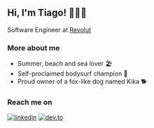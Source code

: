 ## Hi, I'm Tiago! 🧑🏻‍💻 

Software Engineer at [Revolut](https://www.revolut.com/)  

### More about me

- Summer, beach and sea lover 🏖️
- Self-proclaimed bodysurf champion 🌊
- Proud owner of a fox-like dog named Kika 🐕

### Reach me on

[![linkedin](https://img.shields.io/badge/-LinkedIn-blue?style=for-the-badge&logo=Linkedin&logoColor=white&link=https://www.linkedin.com/in/tiagomartinhos/)](https://www.linkedin.com/in/tiagofmartinho/)
[![dev.to](https://img.shields.io/badge/dev.to-0A0A0A?style=for-the-badge&logo=devdotto&logoColor=white)](https://dev.to/tiagomartinho)
